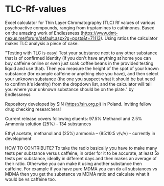 # TLC-Rf-values
Excel calculator for Thin Layer Chromatography (TLC) Rf values of various psychoactive compounds, ranging from tryptamines to cathinones. Based on the amazing work of Endlessness (https://www.dmt-nexus.me/forum/default.aspx?g=posts&t=71113). Using ratios the calculator makes TLC analysis a piece of cake.

"Testing with TLC is easy! Test your substance next to any other substance that is of confirmed identity (if you don't have anything at home you can buy caffeine online or even just soak coffee beans in the provided testing liquid and use that). Then you measure the height of the spot of your known substance (for example caffeine or anything else you have), and then select your unknown substance (the one you suspect what it should be but need to confirm it's identity) from the dropdown list, and the calculator will tell you where your unknown substance should be on the plate." by Endlessness

Repository developed by SIN (https://sin.org.pl) in Poland. Inviting fellow drug checking researchers!

Current release covers following eluents:
97.5% Methanol and 2.5% Ammonia solution (25%) - 134 substances

Ethyl acetate, methanol and (25%) ammonia – (85:10:5 v/v/v) - currently in development

HOW TO CONTRIBUTE?
To take the radio basically you have to make many tests per substance versus caffeine, in order for it to be accurate, at least 5x tests per substance, ideally in different days and then makes an average of their ratio. Otherwise you can make it using another substance then caffeine. For example if you have pure MDMA you can do all substances vs MDMA then you get the substance vs MDMA ratio and calculate what it would be vs caffeine too.
